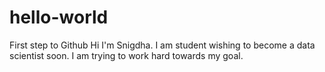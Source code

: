 # hello-world
First step to Github
Hi I'm Snigdha. I am student wishing to become a data scientist soon. 
I am trying to work hard towards my goal. 
